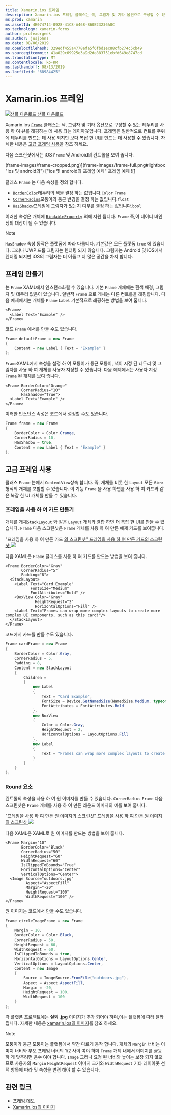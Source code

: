```yaml
---
title: Xamarin.ios 프레임
description: Xamarin.ios 프레임 클래스는 색, 그림자 및 기타 옵션으로 구성할 수 있는 테두리를 사용 하 여 보기 또는 레이아웃을 래핑하는 데 사용 되는 레이아웃입니다.
ms.prod: xamarin
ms.assetId: 4E074714-0928-41C8-A468-B60E23236A8C
ms.technology: xamarin-forms
author: profexorgeek
ms.author: jusjohns
ms.date: 08/06/2019
ms.openlocfilehash: 329edf455a4778efa5f6fbd1ec88cfb274c5cb49
ms.sourcegitcommit: 41a029c69925e3a9d2de883751ebfd649e8747cd
ms.translationtype: MT
ms.contentlocale: ko-KR
ms.lasthandoff: 08/13/2019
ms.locfileid: "68984425"
---
```

# <a name="xamarinforms-frame"></a>Xamarin.ios 프레임

[![샘플 다운로드](~/media/shared/download.png) 샘플 다운로드](https://docs.microsoft.com/en-us/samples/xamarin/xamarin-forms-samples/userinterface-frame/)

Xamarin.ios [`Frame`](xref:Xamarin.Forms.Frame) 클래스는 색, 그림자 및 기타 옵션으로 구성할 수 있는 테두리를 사용 하 여 뷰를 래핑하는 데 사용 되는 레이아웃입니다. 프레임은 일반적으로 컨트롤 주위에 테두리를 만드는 데 사용 되지만 보다 복잡 한 UI를 만드는 데 사용할 수 있습니다. 자세한 내용은 [고급 프레임 사용](#advanced-frame-usage)을 참조 하세요.

다음 스크린샷에서는 iOS `Frame` 및 Android의 컨트롤을 보여 줍니다.

(frame-images/frame-cropped.png)](frame-images/frame-full.png#lightbox "Ios 및 android의") ["ios 및 android의 프레임 예제" 프레임 예제 ![]

클래스 `Frame` 는 다음 속성을 정의 합니다.

* [`BorderColor`](xref:Xamarin.Forms.Frame.BorderColor)테두리의 색을 결정 하는 값입니다.`Color` `Frame`
* [`CornerRadius`](xref:Xamarin.Forms.Frame.CornerRadius)모퉁이의 둥근 반경을 결정 하는 값입니다.`float`
* [`HasShadow`](xref:Xamarin.Forms.Frame.HasShadow)프레임에 그림자가 있는지 여부를 결정 하는 값입니다.`bool`

이러한 속성은 개체에 [`BindableProperty`](xref:Xamarin.Forms.BindableProperty) 의해 지원 됩니다. `Frame` 즉,이 데이터 바인딩의 대상이 될 수 있습니다.

> [!NOTE]
> `HasShadow` 속성 동작은 플랫폼에 따라 다릅니다. 기본값은 모든 플랫폼 `true` 에 있습니다. 그러나 UWP 드롭 그림자는 렌더링 되지 않습니다. 그림자는 Android 및 iOS에서 렌더링 되지만 iOS의 그림자는 더 어둡고 더 많은 공간을 차지 합니다.

## <a name="create-a-frame"></a>프레임 만들기

는 `Frame` XAML에서 인스턴스화될 수 있습니다. 기본 `Frame` 개체에는 흰색 배경, 그림자 및 테두리 없음이 있습니다. 일반적 `Frame` 으로 개체는 다른 컨트롤을 래핑합니다. 다음 예제에서는 개체를 `Frame` `Label` 기본적으로 래핑하는 방법을 보여 줍니다.

```xaml
<Frame>
  <Label Text="Example" />
</Frame>
```

코드 `Frame` 에서를 만들 수도 있습니다.

```csharp
Frame defaultFrame = new Frame
{
    Content = new Label { Text = "Example" }
};
```

`Frame`XAML에서 속성을 설정 하 여 모퉁이가 둥근 모퉁이, 색이 지정 된 테두리 및 그림자를 사용 하 여 개체를 사용자 지정할 수 있습니다. 다음 예제에서는 사용자 지정 `Frame` 된 개체를 보여 줍니다.

```xaml
<Frame BorderColor="Orange"
       CornerRadius="10"
       HasShadow="True">
  <Label Text="Example" />
</Frame>
```

이러한 인스턴스 속성은 코드에서 설정할 수도 있습니다.

```csharp
Frame frame = new Frame
{
    BorderColor = Color.Orange,
    CornerRadius = 10,
    HasShadow = true,
    Content = new Label { Text = "Example" }
};
```

## <a name="advanced-frame-usage"></a>고급 프레임 사용

클래스 `Frame` 는에서 `ContentView`상속 합니다. 즉, 개체를 비롯 한 `Layout` 모든 `View` 형식의 개체를 포함할 수 있습니다. 이 기능 `Frame` 을 사용 하면를 사용 하 여 카드와 같은 복잡 한 UI 개체를 만들 수 있습니다.

### <a name="create-a-card-with-a-frame"></a>프레임을 사용 하 여 카드 만들기

개체를 개체`StackLayout` 와 같은 `Layout` 개체와 결합 하면 더 복잡 한 UI를 만들 수 있습니다. `Frame` 다음 스크린샷은 `Frame` 개체를 사용 하 여 만든 예제 카드를 보여줍니다.

"프레임을 사용 하 여 만든 카드 [의 스크린샷" 프레임을 사용 하 여 만든 카드의 스크린샷 ![](frame-images/frame-card-cropped.png)](frame-images/frame-full.png#lightbox "")

다음 XAML은 `Frame` 클래스를 사용 하 여 카드를 만드는 방법을 보여 줍니다.

```xaml
<Frame BorderColor="Gray"
       CornerRadius="5"
       Padding="8">
  <StackLayout>
    <Label Text="Card Example"
           FontSize="Medium"
           FontAttributes="Bold" />
    <BoxView Color="Gray"
             HeightRequest="2"
             HorizontalOptions="Fill" />
    <Label Text="Frames can wrap more complex layouts to create more complex UI components, such as this card!"/>
  </StackLayout>
</Frame>
```

코드에서 카드를 만들 수도 있습니다.

```csharp
Frame cardFrame = new Frame
{
    BorderColor = Color.Gray,
    CornerRadius = 5,
    Padding = 8,
    Content = new StackLayout
    {
        Children =
        {
            new Label
            {
                Text = "Card Example",
                FontSize = Device.GetNamedSize(NamedSize.Medium, typeof(Label)),
                FontAttributes = FontAttributes.Bold
            },
            new BoxView
            {
                Color = Color.Gray,
                HeightRequest = 2,
                HorizontalOptions = LayoutOptions.Fill
            },
            new Label
            {
                Text = "Frames can wrap more complex layouts to create more complex UI components, such as this card!"
            }
        }
    }
};
```

### <a name="round-elements"></a>Round 요소

컨트롤의 속성을 사용 하 여 원 이미지를 만들 수 있습니다. `CornerRadius` `Frame` 다음 스크린샷은 `Frame` 개체를 사용 하 여 만든 라운드 이미지의 예를 보여 줍니다.

"프레임을 사용 하 여 만든 [원 이미지의 스크린샷" 프레임을 사용 하 여 만든 원 이미지의 스크린샷 ![](frame-images/circle-image-cropped.png)](frame-images/frame-full.png#lightbox "")

다음 XAML은 XAML로 원 이미지를 만드는 방법을 보여 줍니다.

```xaml
<Frame Margin="10"
       BorderColor="Black"
       CornerRadius="50"
       HeightRequest="60"
       WidthRequest="60"
       IsClippedToBounds="True"
       HorizontalOptions="Center"
       VerticalOptions="Center">
  <Image Source="outdoors.jpg"
         Aspect="AspectFill"
         Margin="-20"
         HeightRequest="100"
         WidthRequest="100" />
</Frame>
```

원 이미지는 코드에서 만들 수도 있습니다.

```csharp
Frame circleImageFrame = new Frame
{
    Margin = 10,
    BorderColor = Color.Black,
    CornerRadius = 50,
    HeightRequest = 60,
    WidthRequest = 60,
    IsClippedToBounds = true,
    HorizontalOptions = LayoutOptions.Center,
    VerticalOptions = LayoutOptions.Center,
    Content = new Image
    {
        Source = ImageSource.FromFile("outdoors.jpg"),
        Aspect = Aspect.AspectFill,
        Margin = -20,
        HeightRequest = 100,
        WidthRequest = 100
    }
};
```

각 플랫폼 프로젝트에는 **실외 .jpg** 이미지가 추가 되어야 하며,이는 플랫폼에 따라 달라 집니다. 자세한 내용은 [xamarin.ios의 이미지](~/xamarin-forms/user-interface/images.md)를 참조 하세요.

> [!NOTE]
> 모퉁이가 둥근 모퉁이는 플랫폼에서 약간 다르게 동작 합니다. 개체의 `Margin` 너비는 이미지 너비와 부모 프레임 너비의 1/2 사이 여야 하며 `Frame` 개체 내에서 이미지를 균등 하 게 맞추려면 음수 여야 합니다. `Image` 그러나 요청 된 너비와 높이는 보장 되지 않으므로 사용자의 `Margin` `HeightRequest` 이미지 크기와 `WidthRequest` 기타 레이아웃 선택 항목에 따라 및 속성을 변경 해야 할 수 있습니다.

## <a name="related-links"></a>관련 링크

* [프레임 데모](https://docs.microsoft.com/en-us/samples/xamarin/xamarin-forms-samples/userinterface-frame/)
* [Xamarin.ios의 이미지](~/xamarin-forms/user-interface/images.md)
